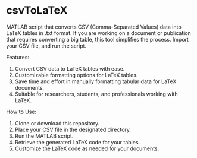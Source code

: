 # csvToLaTeX
MATLAB script that converts CSV (Comma-Separated Values) data into LaTeX tables in .txt format. If you are working on a document or publication that requires converting a big table, this tool simplifies the process. Import your CSV file, and run the script.

Features:

1. Convert CSV data to LaTeX tables with ease.
2. Customizable formatting options for LaTeX tables.
3. Save time and effort in manually formatting tabular data for LaTeX documents.
4. Suitable for researchers, students, and professionals working with LaTeX.

How to Use:

1. Clone or download this repository.
2. Place your CSV file in the designated directory.
3. Run the MATLAB script.
4. Retrieve the generated LaTeX code for your tables.
5. Customize the LaTeX code as needed for your documents.
